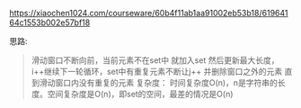 https://xiaochen1024.com/courseware/60b4f11ab1aa91002eb53b18/61964164c1553b002e57bf18

思路:
> 滑动窗口不断向前，当前元素不在set中 就加入set 然后更新最大长度，i++继续下一轮循环，set中有重复元素不断让j++ 并删除窗口之外的元素 直到滑动窗口内没有重复的元素
复杂度：
> 时间复杂度O(n)，n是字符串的长度。空间复杂度是O(n)，即set的空间，最差的情况是O(n)
